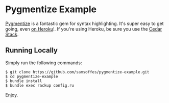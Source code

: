 # Pygmentize Example
[Pygmentize](https://github.com/djanowski/pygmentize) is a fantastic gem for syntax highlighting. It's super easy to get going, even [on Heroku](http://pygmentize-example.herokuapp.com/)!. If you're using Heroku, be sure you use the [Cedar Stack](http://devcenter.heroku.com/articles/cedar).

## Running Locally

Simply run the following commands:

    $ git clone https://github.com/samsoffes/pygmentize-example.git
    $ cd pygmentize-example
    $ bundle install
    $ bundle exec rackup config.ru

Enjoy.
